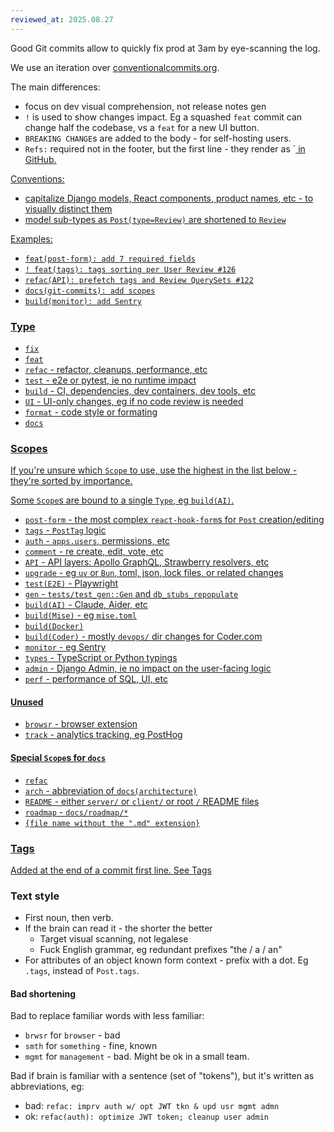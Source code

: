 ```yaml
---
reviewed_at: 2025.08.27
---
```


Good Git commits allow to quickly fix prod at 3am by eye-scanning the log.

We use an iteration over [conventionalcommits.org](https://www.conventionalcommits.org).

The main differences:
- focus on dev visual comprehension, not release notes gen
- `!` is used to show changes impact. Eg a squashed `feat` commit can change half the codebase, vs a `feat` for a new UI button.
- `BREAKING CHANGE`s are added to the body - for self-hosting users.
- `Refs:` required not in the footer, but the first line - they render as `<a href> in GitHub.

Conventions:
- capitalize Django models, React components, product names, etc - to visually distinct them
- model sub-types as `Post(type=Review)` are shortened to `Review`

Examples:
- `feat(post-form): add 7 required fields`
- `! feat(tags): tags sorting per User Review #126`
- `refac(API): prefetch tags and Review QuerySets #122`
- `docs(git-commits): add scopes`
- `build(monitor): add Sentry`

### Type

- `fix`
- `feat`
- `refac` - refactor, cleanups, performance, etc
- `test` - e2e or pytest, ie no runtime impact
- `build` - CI, dependencies, dev containers, dev tools, etc
- `UI` - UI-only changes, eg if no code review is needed
- `format` - code style or formating
- `docs`

### Scopes

If you're unsure which `Scope` to use, use the highest in the list below - they're sorted by importance.

Some `Scope`s are bound to a single `Type`, eg `build(AI)`.

- `post-form` - the most complex `react-hook-form`s for `Post` creation/editing
- `tags` - `PostTag` logic
- `auth` - `apps.users`, permissions, etc
- `comment` - re create, edit, vote, etc
- `API` - API layers: Apollo GraphQL, Strawberry resolvers, etc
- `upgrade` - eg `uv` or `Bun`, toml, json, lock files, or related changes
- `test(E2E)` - Playwright
- `gen` - `tests/test_gen::Gen` and `db_stubs_repopulate`
- `build(AI)` - Claude, Aider, etc
- `build(Mise)` - eg `mise.toml`
- `build(Docker)`
- `build(Coder)` - mostly `devops/` dir changes for Coder.com
- `monitor` - eg Sentry
- `types` - TypeScript or Python typings
- `admin` - Django Admin, ie no impact on the user-facing logic
- `perf` - performance of SQL, UI, etc

#### Unused
- `browsr` - browser extension
- `track` - analytics tracking, eg PostHog

#### Special `Scope`s for `docs`
- `refac`
- `arch` - abbreviation of `docs(architecture)`
- `README` - either `server/` or `client/` or root `/` README files
- `roadmap` - `docs/roadmap/*`
- `{file name without the ".md" extension}`

### Tags

Added at the end of a commit first line. See [Tags](/docs/code-style.md#Tags)

### Text style

- First noun, then verb.
- If the brain can read it - the shorter the better
	- Target visual scanning, not legalese
	- Fuck English grammar, eg redundant prefixes "the / a / an"
- For attributes of an object known form context - prefix with a dot. Eg `.tags`, instead of `Post.tags`.

#### Bad shortening

Bad to replace familiar words with less familiar:
- `brwsr` for `browser` - bad
- `smth` for `something` - fine, known
- `mgmt` for `management` - bad. Might be ok in a small team.

Bad if brain is familiar with a sentence (set of "tokens"), but it's written as abbreviations, eg:
- bad: `refac: imprv auth w/ opt JWT tkn & upd usr mgmt admn`
- ok: `refac(auth): optimize JWT token; cleanup user admin`
